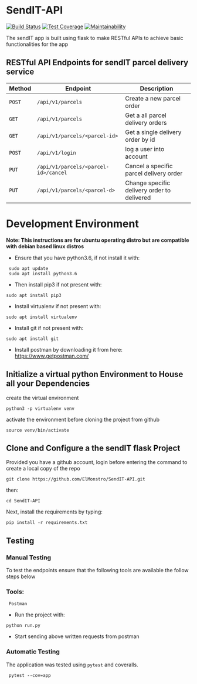 # SendIT-API

[![Build Status](https://travis-ci.org/ElMonstro/SendIT-API.svg?branch=ft-admin-get-all-orders-161700246)](https://travis-ci.org/ElMonstro/SendIT-API)
[![Test Coverage](https://api.codeclimate.com/v1/badges/7afda6c46de2f7995949/test_coverage)](https://codeclimate.com/github/ElMonstro/SendIT-API/test_coverage)
[![Maintainability](https://api.codeclimate.com/v1/badges/7afda6c46de2f7995949/maintainability)](https://codeclimate.com/github/ElMonstro/SendIT-API/maintainability)

The sendIT app is built using flask to make RESTful APIs to achieve basic functionalities for the app 

## RESTful API Endpoints for sendIT parcel delivery service


| Method        |       Endpoint                        |         Description                           |
| ------------- |       -------------                   |         -------------                         |
| `POST`        | `/api/v1/parcels`                     |   Create a new parcel order                   |
| `GET`         | `/api/v1/parcels`                     |   Get a all parcel delivery orders            |
| `GET`         | `/api/v1/parcels/<parcel-id>`         |   Get a single delivery order by id           |
| `POST`        | `/api/v1/login`                      |   log a user into account                     |
| `PUT`         | `/api/v1/parcels/<parcel-id>/cancel`  |   Cancel a specific parcel delivery order     |
| `PUT`         | `/api/v1/parcels/<parcel-d>`          |   Change specific delivery order to delivered |

# Development Environment
**Note: This instructions are for ubuntu operating distro but are compatible with debian based linux distros**

- Ensure that you have python3.6,
if not install it with:
```
 sudo apt update
 sudo apt install python3.6 
```
- Then install pip3 if not present with:
 ```
 sudo apt install pip3
 ```
- Install virtualenv if not present with:
 ```
 sudo apt install virtualenv
 ```
- Install git if not present with:
```
sudo apt install git
```
- Install postman by downloading it from here:
https://www.getpostman.com/



## Initialize a virtual python Environment to House all your Dependencies

create the virtual environment

```
python3 -p virtualenv venv 
```
activate the environment before cloning the project from github

```
source venv/bin/activate
```

## Clone and Configure a the sendIT flask Project

Provided you have a github account, login before entering the command to create a local copy of the repo

```
git clone https://github.com/ElMonstro/SendIT-API.git
```
then:
```
cd SendIT-API
```

Next, install the requirements by typing:

```
pip install -r requirements.txt
```

## Testing
### Manual Testing
To test the endpoints ensure that the following tools are available the follow steps below
   ### Tools:
     Postman
  - Run the project with:
  ```
  python run.py
  ```
  - Start sending above written requests from postman
      
  
     
### Automatic Testing
  The application was tested using `pytest` and coveralls.
     
     pytest --cov=app
